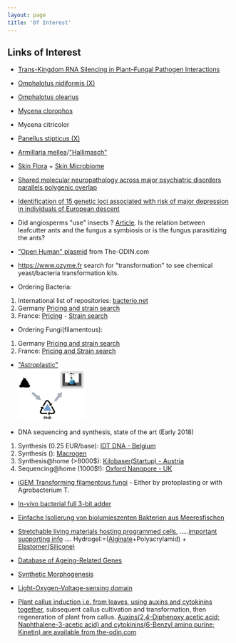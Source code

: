 ```yaml
---
layout: page
title: 'Of Interest'
---
```



## Links of Interest

* [Trans-Kingdom RNA Silencing in Plant–Fungal Pathogen Interactions](http://www.cell.com/molecular-plant/fulltext/S1674-2052(17)30370-2)
* [Omphalotus nidiformis (X)](https://gluckspilze.com/Ghost-fungus-Omphalotus-nidiformis-pure-culture-Strain-No-900001)
* [Omphalotus olearius](https://gluckspilze.com/Jack-o-Lantern-mushroom-Omphalotus-olearius-pure-culture-Strain-No-900002)
* [Mycena clorophos](http://www.mycobank.org/BioloMICS.aspx?Table=Mycobank&Rec=386081&Fields=All)
* Mycena citricolor
* [Panellus stipticus (X)](https://www.pilzzucht-shop.de/pilzkulturen/pilzbrut/panellus-stipticus-leuchtpilze/#cc-m-product-10029170294)
* [Armillaria mellea](https://en.wikipedia.org/wiki/Armillaria_mellea)/["Hallimasch"](https://www.123pilze.de/DreamHC/Download/HoniggelberHallimasch.htm)


* [Skin Flora](https://en.wikipedia.org/wiki/Skin_flora) +  [Skin Microbiome](https://www.ncbi.nlm.nih.gov/pmc/articles/PMC3535073/)

* [Shared molecular neuropathology across major psychiatric disorders parallels polygenic overlap](http://science.sciencemag.org/content/359/6376/693)
* [Identification of 15 genetic loci associated with risk of major depression in individuals of European descent](https://www.ncbi.nlm.nih.gov/pmc/articles/PMC5706769/)

* Did angiosperms "use" insects ?  [Article](https://www.nytimes.com/1993/08/03/science/long-before-flowering-plants-insects-evolved-ways-to-use-them.html).  Is the relation between leafcutter ants and the fungus a symbiosis or is the fungus parasitizing the ants?


* ["Open Human" plasmid](http://www.the-odin.com/open-human-plasmid/) from The-ODIN.com

* https://www.ozyme.fr
  search for "transformation" to see chemical yeast/bacteria transformation kits.

* Ordering Bacteria:
1. International list of repositories: [bacterio.net](http://www.bacterio.net/-links.html)
2. Germany [Pricing and strain search](http://www.dsmz.de/)
3. France: [Pricing](https://www6.inra.fr/cirm/CFBP-Bacteries-associees-aux-Plantes/Comment-commander-Tarifs-2018) - [Strain search](http://catalogue-cfbp.inra.fr/recherche.php)

* Ordering Fungi(filamentous):
1. Germany [Pricing and strain search](http://www.dsmz.de/)
2. France: [Pricing and Strain search](https://www6.inra.fr/cirm/Champignons-Filamenteux/Catalogue-de-souches)

* ["Astroplastic"](/doc/288746.full.pdf) </br>
![placeholder](/pic/phbs.png "E.coli transforming poo to polyhydroxybutyrate for 3D printing")

* DNA sequencing and synthesis, state of the art (Early 2018)
1. Synthesis (0.25 EUR/base): [IDT DNA - Belgium](https://eu.idtdna.com/Site/Order/oligoentry)
1. Synthesis (): [Macrogen](http://dna.macrogen.com/eng/)
1. Synthesis@home (>8000$):  [Kilobaser(Startup) - Austria](http://www.kilobaser.com/)
2. Sequencing@home (1000$!): [Oxford Nanopore - UK](https://nanoporetech.com/)


* [iGEM Transforming filamentous fungi](http://2013.igem.org/Team:Cornell/project) - Either by protoplasting or with Agrobacterium T.

* [In-vivo bacterial full 3-bit adder](/doc/303032.full.pdf)

* [Einfache Isolierung von biolumieszenten Bakterien aus Meeresfischen](http://www.pmbio.icbm.de/mikrobiologischer-garten/de/deleu01.htm)
* [Stretchable living materials hosting programmed cells](/doc/2200.full.pdf), .....[important supporting info](/doc/2200-supportingInfo-pnas.201618307SI.pdf) .... Hydrogel:=([Alginate](https://www.formx.fr/moulage--tirage/alginate/index.php)+Polyacrylamid) + [Elastomer(Silicone)](https://www.formx.fr/moulage--tirage/silicones/eco-flex-serie/index.php)

* [Database of Ageing-Related Genes](http://genomics.senescence.info/genes/)

* [Synthetic Morphogenesis](http://morsutlab.usc.edu/research/synthetic-morphogenesis/)
* [Light-Oxygen-Voltage-sensing domain](https://en.wikipedia.org/wiki/Light-oxygen-voltage-sensing_domain)

* [Plant callus induction i.e. from leaves, using auxins and cytokinins together](http://www.rroij.com/open-access/effect-of-plant-growth-regulators-oncallus-induction-in-physalis-minima-linn-.php?aid=47192), subsequent callus cultivation and transformation, then regeneration of plant from callus. [Auxins(2,4–Diphenoxy acetic acid; Naphthalene-3-acetic acid) and cytokinins(6-Benzyl amino purine; Kinetin) are available from the-odin.com](http://www.the-odin.com/plants/)
